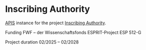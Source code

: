# Inscribing Authority

[APIS](https://github.com/acdh-oeaw/apis-core-rdf/) instance for the project [Inscribing Authority](https://www.oeaw.ac.at/en/ifi/research/cultural-and-social-history-premodern/inscribing-authority).

Funding
FWF – der Wissenschaftsfonds
ESPRIT-Project  ESP 512-G

 

Project duration
02/2025 – 02/2028



